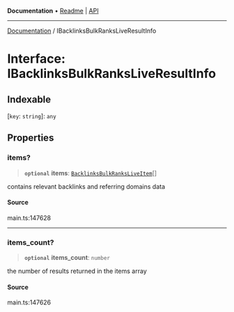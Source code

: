 **Documentation** • [Readme](../README.md) \| [API](../globals.md)

***

[Documentation](../README.md) / IBacklinksBulkRanksLiveResultInfo

# Interface: IBacklinksBulkRanksLiveResultInfo

## Indexable

 \[`key`: `string`\]: `any`

## Properties

### items?

> **`optional`** **items**: [`BacklinksBulkRanksLiveItem`](../classes/BacklinksBulkRanksLiveItem.md)[]

contains relevant backlinks and referring domains data

#### Source

main.ts:147628

***

### items\_count?

> **`optional`** **items\_count**: `number`

the number of results returned in the items array

#### Source

main.ts:147626
